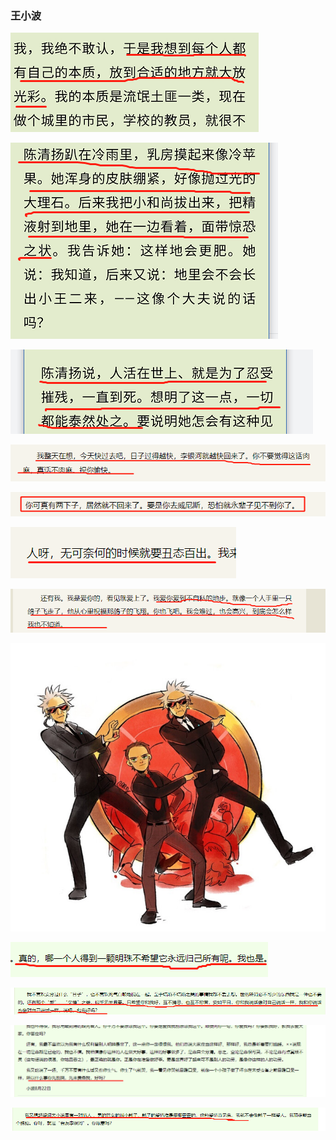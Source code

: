 ### 王小波

![](https://github.com/zyl-fun/pic/blob/master/%E4%BC%81%E4%B8%9A%E5%BE%AE%E4%BF%A1%E6%88%AA%E5%9B%BE_20200724142823.png?raw=true)

![](https://github.com/zyl-fun/pic/blob/master/%E4%BC%81%E4%B8%9A%E5%BE%AE%E4%BF%A1%E6%88%AA%E5%9B%BE_20200724144437.png?raw=true)

![](https://github.com/zyl-fun/pic/blob/master/%E4%BC%81%E4%B8%9A%E5%BE%AE%E4%BF%A1%E6%88%AA%E5%9B%BE_20200724152500.png?raw=true)

![image-20200728202751440](%E5%9B%BE%E7%89%87/image-20200728202751440.png)

![image-20200728203109701](%E5%9B%BE%E7%89%87/image-20200728203109701.png)

![image-20200728203204373](%E5%9B%BE%E7%89%87/image-20200728203204373.png)



![image-20200728203514429](%E5%9B%BE%E7%89%87/image-20200728203514429.png)



![image-20200728203557217](%E5%9B%BE%E7%89%87/image-20200728203557217.png)

![image-20200729162756586](%E5%9B%BE%E7%89%87/image-20200729162756586.png)



![image-20200729173127750](%E5%9B%BE%E7%89%87/image-20200729173127750.png)



![image-20200729174421848](%E5%9B%BE%E7%89%87/image-20200729174421848.png)



![image-20200729175150762](%E5%9B%BE%E7%89%87/image-20200729175150762.png)

